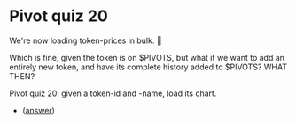 # Pivot quiz 20

We're now loading token-prices in bulk. 🎉

Which is fine, given the token is on $PIVOTS, but what if we want to add an 
entirely new token, and have its complete history added to $PIVOTS? WHAT THEN?

Pivot quiz 20: given a token-id and -name, load its chart.

* ([answer](answer.md))
